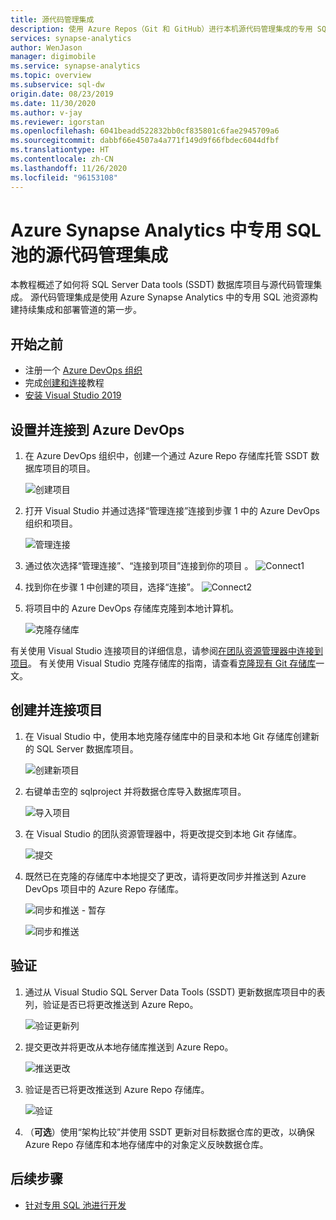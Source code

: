 ```yaml
---
title: 源代码管理集成
description: 使用 Azure Repos（Git 和 GitHub）进行本机源代码管理集成的专用 SQL 池的企业级数据库 DevOps 体验。
services: synapse-analytics
author: WenJason
manager: digimobile
ms.service: synapse-analytics
ms.topic: overview
ms.subservice: sql-dw
origin.date: 08/23/2019
ms.date: 11/30/2020
ms.author: v-jay
ms.reviewer: igorstan
ms.openlocfilehash: 6041beadd522832bb0cf835801c6fae2945709a6
ms.sourcegitcommit: dabbf66e4507a4a771f149d9f66fbdec6044dfbf
ms.translationtype: HT
ms.contentlocale: zh-CN
ms.lasthandoff: 11/26/2020
ms.locfileid: "96153108"
---
```

# <a name="source-control-integration-for-dedicated-sql-pool-in-azure-synapse-analytics"></a>Azure Synapse Analytics 中专用 SQL 池的源代码管理集成

本教程概述了如何将 SQL Server Data tools (SSDT) 数据库项目与源代码管理集成。  源代码管理集成是使用 Azure Synapse Analytics 中的专用 SQL 池资源构建持续集成和部署管道的第一步。

## <a name="before-you-begin"></a>开始之前

- 注册一个 [Azure DevOps 组织](https://azure.microsoft.com/services/devops/)
- 完成[创建和连接](create-data-warehouse-portal.md)教程
- [安装 Visual Studio 2019](https://visualstudio.microsoft.com/vs/older-downloads/)

## <a name="set-up-and-connect-to-azure-devops"></a>设置并连接到 Azure DevOps

1. 在 Azure DevOps 组织中，创建一个通过 Azure Repo 存储库托管 SSDT 数据库项目的项目。

   ![创建项目](./media/sql-data-warehouse-source-control-integration/1-create-project-azure-devops.png "创建项目")

2. 打开 Visual Studio 并通过选择“管理连接”连接到步骤 1 中的 Azure DevOps 组织和项目。

   ![管理连接](./media/sql-data-warehouse-source-control-integration/2-manage-connections.png "管理连接")

3. 通过依次选择“管理连接”、“连接到项目”连接到你的项目 。
 ![Connect1](./media/sql-data-warehouse-source-control-integration/3-connect-project.png "连接")


4. 找到你在步骤 1 中创建的项目，选择“连接”。
![Connect2](./media/sql-data-warehouse-source-control-integration/3.5-connect.png "连接")


3. 将项目中的 Azure DevOps 存储库克隆到本地计算机。

   ![克隆存储库](./media/sql-data-warehouse-source-control-integration/4-clone-repo.png "克隆存储库")

有关使用 Visual Studio 连接项目的详细信息，请参阅[在团队资源管理器中连接到项目](https://docs.microsoft.com/visualstudio/ide/connect-team-project?view=vs-2019)。 有关使用 Visual Studio 克隆存储库的指南，请查看[克隆现有 Git 存储库](https://docs.microsoft.com/azure/devops/repos/git/clone?view=azure-devops&tabs=visual-studio)一文。 

## <a name="create-and-connect-your-project"></a>创建并连接项目

1. 在 Visual Studio 中，使用本地克隆存储库中的目录和本地 Git 存储库创建新的 SQL Server 数据库项目。

   ![创建新项目](./media/sql-data-warehouse-source-control-integration/5-create-new-project.png "创建新项目")  

2. 右键单击空的 sqlproject 并将数据仓库导入数据库项目。

   ![导入项目](./media/sql-data-warehouse-source-control-integration/6-import-new-project.png "导入项目")  

3. 在 Visual Studio 的团队资源管理器中，将更改提交到本地 Git 存储库。

   ![提交](./media/sql-data-warehouse-source-control-integration/6.5-commit-push-changes.png "Commit")  

4. 既然已在克隆的存储库中本地提交了更改，请将更改同步并推送到 Azure DevOps 项目中的 Azure Repo 存储库。

   ![同步和推送 - 暂存](./media/sql-data-warehouse-source-control-integration/7-commit-push-changes.png "同步和推送 - 暂存")

   ![同步和推送](./media/sql-data-warehouse-source-control-integration/7.5-commit-push-changes.png "同步和推送")  

## <a name="validation"></a>验证

1. 通过从 Visual Studio SQL Server Data Tools (SSDT) 更新数据库项目中的表列，验证是否已将更改推送到 Azure Repo。

   ![验证更新列](./media/sql-data-warehouse-source-control-integration/8-validation-update-column.png "验证更新列")

2. 提交更改并将更改从本地存储库推送到 Azure Repo。

   ![推送更改](./media/sql-data-warehouse-source-control-integration/9-push-column-change.png "推送更改")

3. 验证是否已将更改推送到 Azure Repo 存储库。

   ![验证](./media/sql-data-warehouse-source-control-integration/10-verify-column-change-pushed.png "验证更改")

4. （**可选**）使用“架构比较”并使用 SSDT 更新对目标数据仓库的更改，以确保 Azure Repo 存储库和本地存储库中的对象定义反映数据仓库。

## <a name="next-steps"></a>后续步骤

- [针对专用 SQL 池进行开发](sql-data-warehouse-overview-develop.md)
